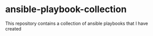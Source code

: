 # ansible-playbook-collection
This repository contains a collection of ansible playbooks that I have created
